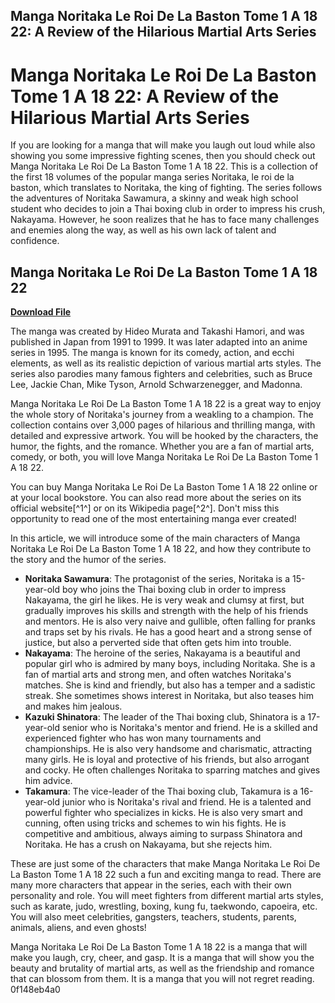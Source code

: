 ## Manga Noritaka Le Roi De La Baston Tome 1 A 18 22: A Review of the Hilarious Martial Arts Series

  
# Manga Noritaka Le Roi De La Baston Tome 1 A 18 22: A Review of the Hilarious Martial Arts Series
  
If you are looking for a manga that will make you laugh out loud while also showing you some impressive fighting scenes, then you should check out Manga Noritaka Le Roi De La Baston Tome 1 A 18 22. This is a collection of the first 18 volumes of the popular manga series Noritaka, le roi de la baston, which translates to Noritaka, the king of fighting. The series follows the adventures of Noritaka Sawamura, a skinny and weak high school student who decides to join a Thai boxing club in order to impress his crush, Nakayama. However, he soon realizes that he has to face many challenges and enemies along the way, as well as his own lack of talent and confidence.
 
## Manga Noritaka Le Roi De La Baston Tome 1 A 18 22


[**Download File**](https://www.google.com/url?q=https%3A%2F%2Fcinurl.com%2F2tKJZf&sa=D&sntz=1&usg=AOvVaw0Kz154PHwTJ-h4o8faAmSk)

  
The manga was created by Hideo Murata and Takashi Hamori, and was published in Japan from 1991 to 1999. It was later adapted into an anime series in 1995. The manga is known for its comedy, action, and ecchi elements, as well as its realistic depiction of various martial arts styles. The series also parodies many famous fighters and celebrities, such as Bruce Lee, Jackie Chan, Mike Tyson, Arnold Schwarzenegger, and Madonna.
  
Manga Noritaka Le Roi De La Baston Tome 1 A 18 22 is a great way to enjoy the whole story of Noritaka's journey from a weakling to a champion. The collection contains over 3,000 pages of hilarious and thrilling manga, with detailed and expressive artwork. You will be hooked by the characters, the humor, the fights, and the romance. Whether you are a fan of martial arts, comedy, or both, you will love Manga Noritaka Le Roi De La Baston Tome 1 A 18 22.
  
You can buy Manga Noritaka Le Roi De La Baston Tome 1 A 18 22 online or at your local bookstore. You can also read more about the series on its official website[^1^] or on its Wikipedia page[^2^]. Don't miss this opportunity to read one of the most entertaining manga ever created!
  
In this article, we will introduce some of the main characters of Manga Noritaka Le Roi De La Baston Tome 1 A 18 22, and how they contribute to the story and the humor of the series.
  
- **Noritaka Sawamura**: The protagonist of the series, Noritaka is a 15-year-old boy who joins the Thai boxing club in order to impress Nakayama, the girl he likes. He is very weak and clumsy at first, but gradually improves his skills and strength with the help of his friends and mentors. He is also very naive and gullible, often falling for pranks and traps set by his rivals. He has a good heart and a strong sense of justice, but also a perverted side that often gets him into trouble.
- **Nakayama**: The heroine of the series, Nakayama is a beautiful and popular girl who is admired by many boys, including Noritaka. She is a fan of martial arts and strong men, and often watches Noritaka's matches. She is kind and friendly, but also has a temper and a sadistic streak. She sometimes shows interest in Noritaka, but also teases him and makes him jealous.
- **Kazuki Shinatora**: The leader of the Thai boxing club, Shinatora is a 17-year-old senior who is Noritaka's mentor and friend. He is a skilled and experienced fighter who has won many tournaments and championships. He is also very handsome and charismatic, attracting many girls. He is loyal and protective of his friends, but also arrogant and cocky. He often challenges Noritaka to sparring matches and gives him advice.
- **Takamura**: The vice-leader of the Thai boxing club, Takamura is a 16-year-old junior who is Noritaka's rival and friend. He is a talented and powerful fighter who specializes in kicks. He is also very smart and cunning, often using tricks and schemes to win his fights. He is competitive and ambitious, always aiming to surpass Shinatora and Noritaka. He has a crush on Nakayama, but she rejects him.

These are just some of the characters that make Manga Noritaka Le Roi De La Baston Tome 1 A 18 22 such a fun and exciting manga to read. There are many more characters that appear in the series, each with their own personality and role. You will meet fighters from different martial arts styles, such as karate, judo, wrestling, boxing, kung fu, taekwondo, capoeira, etc. You will also meet celebrities, gangsters, teachers, students, parents, animals, aliens, and even ghosts!
  
Manga Noritaka Le Roi De La Baston Tome 1 A 18 22 is a manga that will make you laugh, cry, cheer, and gasp. It is a manga that will show you the beauty and brutality of martial arts, as well as the friendship and romance that can blossom from them. It is a manga that you will not regret reading.
 0f148eb4a0

